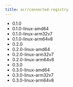 ```yaml
---
title: acr/connected-registry
---
```

- 0.1.0
- 0.1.0-linux-amd64
- 0.1.0-linux-arm32v7
- 0.1.0-linux-arm64v8
- 0.2.0
- 0.2.0-linux-amd64
- 0.2.0-linux-arm32v7
- 0.2.0-linux-arm64v8
- 0.3.0
- 0.3.0-linux-amd64
- 0.3.0-linux-arm32v7
- 0.3.0-linux-arm64v8
